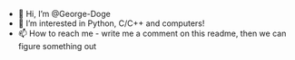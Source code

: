 - 👋 Hi, I’m @George-Doge
- 👀 I’m interested in Python, C/C++ and computers!
- 📫 How to reach me - write me a comment on this readme, then we can figure something out

<!---
George-Doge/George-Doge is a ✨ special ✨ repository because its `README.md` (this file) appears on your GitHub profile.
You can click the Preview link to take a look at your changes.
--->
